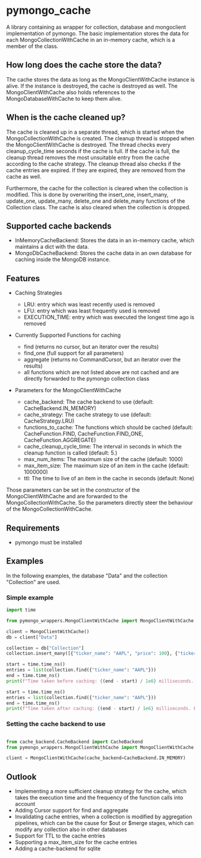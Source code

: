 # pymongo_cache

A library containing as wrapper for collection, database and mongoclient implementation of pymongo.
The basic implementation stores the data for each MongoCollectionWithCache in an in-memory cache, which
is a member of the class.

## How long does the cache store the data?

The cache stores the data as long as the MongoClientWithCache instance is alive. If the instance is destroyed,
the cache is destroyed as well. The MongoClientWithCache also holds references to the MongoDatabaseWithCache
to keep them alive.

## When is the cache cleaned up?

The cache is cleaned up in a separate thread, which is started when the MongoCollectionWithCache is created.
The cleanup thread is stopped when the MongoClientWithCache is destroyed. The thread checks every cleanup_cycle_time
seconds if the cache is full. If the cache is full, the cleanup thread removes the most unsuitable entry from the cache
according to the cache strategy. The cleanup thread also checks if the cache entries are expired. If they are expired, 
they are removed from the cache as well.

Furthermore, the cache for the collection is cleared when the collection is modified. This is done by
overwriting the insert_one, insert_many, update_one, update_many, delete_one and delete_many functions of the
Collection class. The cache is also cleared when the collection is dropped.

## Supported cache backends

- InMemoryCacheBackend: Stores the data in an in-memory cache, which maintains a dict with the data.
- MongoDbCacheBackend: Stores the cache data in an own database for caching inside the MongoDB instance.

## Features

- Caching Strategies
    - LRU: entry which was least recently used is removed
    - LFU: entry which was least frequently used is removed
    - EXECUTION_TIME: entry which was executed the longest time ago is removed

- Currently Supported Functions for caching
    - find (returns no cursor, but an iterator over the results)
    - find_one (full support for all parameters)
    - aggregate (returns no CommandCursor, but an iterator over the results)
    - all functions which are not listed above are not cached and are directly forwarded to the pymongo collection class

- Parameters for the MongoClientWithCache
    - cache_backend: The cache backend to use (default: CacheBackend.IN_MEMORY)
    - cache_strategy: The cache strategy to use (default: CacheStrategy.LRU)
    - functions_to_cache: The functions which should be cached (default: CacheFunction.FIND, CacheFunction.FIND_ONE, CacheFunction.AGGREGATE)
    - cache_cleanup_cycle_time: The interval in seconds in which the cleanup function is called (default: 5.)
    - max_num_items: The maximum size of the cache (default: 1000)
    - max_item_size: The maximum size of an item in the cache (default: 1000000)
    - ttl: The time to live of an item in the cache in seconds (default: None)

Those parameters can be set in the constructor of the MongoClientWithCache and are forwarded to the 
MongoCollectionWithCache. So the parameters directly steer the behaviour of the MongoCollectionWithCache.

## Requirements

- pymongo must be installed

## Examples

In the following examples, the database "Data" and the collection "Collection" are used.

### Simple example

```python
import time

from pymongo_wrappers.MongoClientWithCache import MongoClientWithCache

client = MongoClientWithCache()
db = client["Data"]

collection = db["Collection"]
collection.insert_many([{"ticker_name": "AAPL", "price": 100}, {"ticker_name": "AAPL", "price": 200}])

start = time.time_ns()
entries = list(collection.find({"ticker_name": "AAPL"}))
end = time.time_ns()
print(f"Time taken before caching: {(end - start) / 1e6} milliseconds. Entries: {len(entries)}")

start = time.time_ns()
entries = list(collection.find({"ticker_name": "AAPL"}))
end = time.time_ns()
print(f"Time taken after caching: {(end - start) / 1e6} milliseconds. Entries: {len(entries)}")
```

### Setting the cache backend to use

```python

from cache_backend.CacheBackend import CacheBackend
from pymongo_wrappers.MongoClientWithCache import MongoClientWithCache

client = MongoClientWithCache(cache_backend=CacheBackend.IN_MEMORY)

```

## Outlook
- Implementing a more sufficient cleanup strategy for the cache, which takes the execution time and the frequency of the
  function calls into account
- Adding Cursor support for find and aggregate
- Invalidating cache entries, when a collection is modified by aggregation pipelines, which can be the cause for 
  $out or $merge stages, which can modify any collection also in other databases
- Support for TTL to the cache entries
- Supporting a max_item_size for the cache entries
- Adding a cache-backend for sqlite

